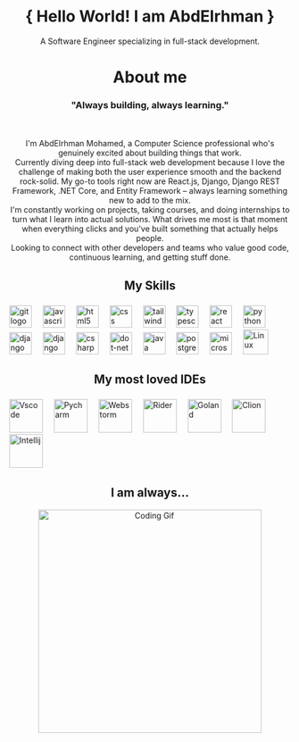 <h1 align="center">{ Hello World! I am AbdElrhman }</h1>
<p align="center">A Software Engineer specializing in full-stack development.</p>

###


<h1 align="center">About me</h1>

###

<h3 align="center">"Always building, always learning."</h3>
<p align="center"><br><br>I'm AbdElrhman Mohamed, a Computer Science professional who's genuinely excited about building things that work.<br>Currently diving deep into full-stack web development because I love the challenge of making both the user experience smooth and the backend rock-solid. My go-to tools right now are React.js, Django, Django REST Framework, .NET Core, and Entity Framework – always learning something new to add to the mix.<br>I'm constantly working on projects, taking courses, and doing internships to turn what I learn into actual solutions. What drives me most is that moment when everything clicks and you've built something that actually helps people.<br>Looking to connect with other developers and teams who value good code, continuous learning, and getting stuff done.</p>

###

<h2 align="center">My Skills</h2>

###

<div align="left">
  <img src="https://cdn.jsdelivr.net/gh/devicons/devicon/icons/git/git-original.svg" height="40" alt="git logo"  />
  <img width="12" />
  <img src="https://cdn.jsdelivr.net/gh/devicons/devicon/icons/javascript/javascript-original.svg" height="40" alt="javascript logo"  />
  <img width="12" />
  <img src="https://cdn.jsdelivr.net/gh/devicons/devicon/icons/html5/html5-original.svg" height="40" alt="html5 logo"  />
  <img width="12" />
  <img src="https://cdn.jsdelivr.net/gh/devicons/devicon/icons/css3/css3-original.svg" height="40" alt="css logo"  />
  <img width="12" />
  <img src="https://upload.wikimedia.org/wikipedia/commons/thumb/d/d5/Tailwind_CSS_Logo.svg/768px-Tailwind_CSS_Logo.svg.png?20230715030042" height="40" alt="tailwindcss logo"  />
  <img width="12" />
  <img src="https://cdn.jsdelivr.net/gh/devicons/devicon/icons/typescript/typescript-original.svg" height="40" alt="typescript logo"  />
  <img width="12" />
  <img src="https://cdn.jsdelivr.net/gh/devicons/devicon/icons/react/react-original.svg" height="40" alt="react logo"  />
  <img width="12" />
  <img src="https://cdn.jsdelivr.net/gh/devicons/devicon/icons/python/python-original.svg" height="40" alt="python logo"  />
  <img width="12" />
  <img src="https://cdn.worldvectorlogo.com/logos/django.svg" height="40" alt="django logo"  />
  <img width="12" />
  <img src="http://caktusgroup.com/blog/2018/02/26/basics-django-rest-framework/cover-basics-django-rest-framework.png" height="40" alt="django rest-framework logo"  />
  <img width="12" />
  <img src="https://cdn.jsdelivr.net/gh/devicons/devicon/icons/csharp/csharp-original.svg" height="40" alt="csharp logo"  />
  <img width="12" />
  <img src="https://cdn.jsdelivr.net/gh/devicons/devicon/icons/dot-net/dot-net-original.svg" height="40" alt="dot-net logo"  />
  <img width="12" />
  <img src="https://cdn.jsdelivr.net/gh/devicons/devicon/icons/java/java-original.svg" height="40" alt="java logo"  />
  <img width="12" />
  <img src="https://cdn.jsdelivr.net/gh/devicons/devicon/icons/postgresql/postgresql-original.svg" height="40" alt="postgresql logo"  />
  <img width="12" />
  <img src="https://cdn.jsdelivr.net/gh/devicons/devicon/icons/microsoftsqlserver/microsoftsqlserver-plain.svg" height="40" alt="microsoftsqlserver logo"  />
  <img width="12" />
  <img src="https://icon.icepanel.io/Technology/png-shadow-512/Linux.png" height="45" alt="Linux" />
  <img width="12" />
</div>

###

<h2 align="center">My most loved IDEs</h2>

###

<div align="left">
  <img src="https://code.visualstudio.com/assets/images/code-stable.png" height="60" alt="Vscode" height="40" />
  <img width="12" />
  <img src="https://media4.giphy.com/media/v1.Y2lkPTc5MGI3NjExNjRhOTg3b3AwM3RmeGhuNGF5ZWV3cXMyMjJkcTJqamNoYW1pM2Z6ZyZlcD12MV9pbnRlcm5hbF9naWZfYnlfaWQmY3Q9cw/cYU6YcPE5YlJxh6otp/giphy.gif" height="60" alt="Pycharm" height="60" />
  <img width="12" />
  <img src="https://media2.giphy.com/media/v1.Y2lkPTc5MGI3NjExNXgxc3hxdm5yN2pqdmg4NDRtNDNkcXpxM3RpcnBrNnlrazlzcGN4aCZlcD12MV9pbnRlcm5hbF9naWZfYnlfaWQmY3Q9cw/0ZKDGWWimlunrp82XU/giphy.gif" height="60" alt="Webstorm" height="60" />
  <img width="12" />
  <img src="https://media2.giphy.com/media/v1.Y2lkPTc5MGI3NjExNzMyMG1tYTZ0ZjU4NzNrMnpseDR4MDZ2YWdydHN2d3Y0amJyZGlyaiZlcD12MV9pbnRlcm5hbF9naWZfYnlfaWQmY3Q9cw/Un9ecvRqXKyYXikiEp/giphy.gif" height="60" alt="Rider" height="60" />
  <img width="12" />
  <img src="https://media1.giphy.com/media/v1.Y2lkPTc5MGI3NjExd3V5bW53dGEwcGIyenFwNDM2bGlubWZ6d3dsOWRtMmlia3g5YnFpdSZlcD12MV9pbnRlcm5hbF9naWZfYnlfaWQmY3Q9cw/c616UDimUUfDrRVJWQ/giphy.gif" height="60" alt="Goland" height="60" />
  <img width="12" />
  <img src="https://media0.giphy.com/media/v1.Y2lkPTc5MGI3NjExbDY4ZmU3N3B4NmNvbnl0ZjdudGpwOTMxYmg0eXkzN3hleHRvMDU4ZyZlcD12MV9pbnRlcm5hbF9naWZfYnlfaWQmY3Q9cw/yjSNYYnj9gAeUbSHr3/giphy.gif" height="60" alt="Clion" height="60" />
  <img width="12" />
  <img src="https://media4.giphy.com/media/v1.Y2lkPTc5MGI3NjExeWplNnpnMzNwNTRrYjd6N29sYjE2OTlsdXVqbjZ4b2poYXdveTB0YSZlcD12MV9pbnRlcm5hbF9naWZfYnlfaWQmY3Q9cw/iJWXxAr2Za6EtN2Row/giphy.gif" height="60" alt="Intellij" height="60" />
  <img width="12" />
  
</div>


<h2></h2>
<h2 align="center">I am always...</h2>
<p align="center">
  <img src="https://media1.giphy.com/media/v1.Y2lkPTc5MGI3NjExMzM5ZXJ3N3VqN2ZtN3ZyNHV4MWIzdjR3eGZrYngyaHJyeTgyNnRmNCZlcD12MV9pbnRlcm5hbF9naWZfYnlfaWQmY3Q9Zw/f4ztZcdm9Fi90vL4Zd/giphy.gif" alt="Coding Gif" width="400"/>
</p>

###
